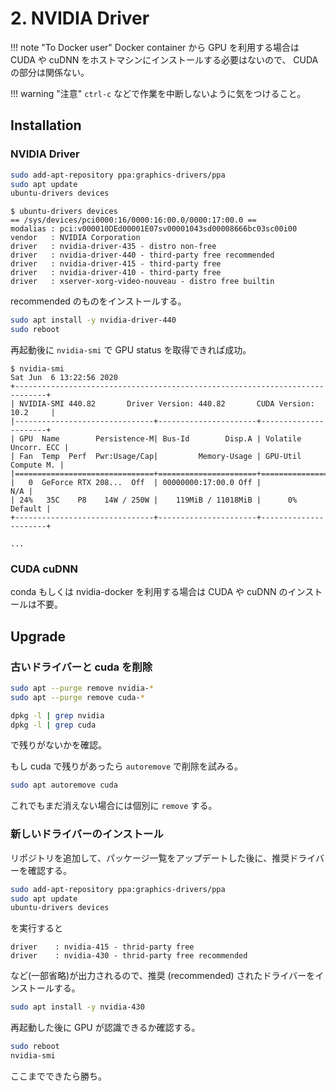 # 2. NVIDIA Driver

!!! note "To Docker user"
    Docker container から GPU を利用する場合は CUDA や cuDNN をホストマシンにインストールする必要はないので、
    CUDA の部分は関係ない。

!!! warning "注意"
    `ctrl-c` などで作業を中断しないように気をつけること。



## Installation

### NVIDIA Driver

```sh
sudo add-apt-repository ppa:graphics-drivers/ppa
sudo apt update
ubuntu-drivers devices
```

```console
$ ubuntu-drivers devices
== /sys/devices/pci0000:16/0000:16:00.0/0000:17:00.0 ==
modalias : pci:v000010DEd00001E07sv00001043sd00008666bc03sc00i00
vendor   : NVIDIA Corporation
driver   : nvidia-driver-435 - distro non-free
driver   : nvidia-driver-440 - third-party free recommended
driver   : nvidia-driver-415 - third-party free
driver   : nvidia-driver-410 - third-party free
driver   : xserver-xorg-video-nouveau - distro free builtin
```

recommended のものをインストールする。

```sh
sudo apt install -y nvidia-driver-440
sudo reboot
```

再起動後に `nvidia-smi` で GPU status を取得できれば成功。

```console
$ nvidia-smi
Sat Jun  6 13:22:56 2020
+-----------------------------------------------------------------------------+
| NVIDIA-SMI 440.82       Driver Version: 440.82       CUDA Version: 10.2     |
|-------------------------------+----------------------+----------------------+
| GPU  Name        Persistence-M| Bus-Id        Disp.A | Volatile Uncorr. ECC |
| Fan  Temp  Perf  Pwr:Usage/Cap|         Memory-Usage | GPU-Util  Compute M. |
|===============================+======================+======================|
|   0  GeForce RTX 208...  Off  | 00000000:17:00.0 Off |                  N/A |
| 24%   35C    P8    14W / 250W |    119MiB / 11018MiB |      0%      Default |
+-------------------------------+----------------------+----------------------+

...
```

### CUDA cuDNN

conda もしくは nvidia-docker を利用する場合は CUDA や cuDNN のインストールは不要。



## Upgrade

### 古いドライバーと cuda を削除

```sh
sudo apt --purge remove nvidia-*
sudo apt --purge remove cuda-*
```

```sh
dpkg -l | grep nvidia
dpkg -l | grep cuda
```

で残りがないかを確認。   

もし cuda で残りがあったら `autoremove` で削除を試みる。 

```sh
sudo apt autoremove cuda
```

これでもまだ消えない場合には個別に `remove` する。

### 新しいドライバーのインストール


リポジトリを追加して、パッケージ一覧をアップデートした後に、推奨ドライバーを確認する。

```sh
sudo add-apt-repository ppa:graphics-drivers/ppa
sudo apt update
ubuntu-drivers devices
```

を実行すると

```
driver    : nvidia-415 - thrid-party free
driver    : nvidia-430 - thrid-party free recommended
```

など(一部省略)が出力されるので、推奨 (recommended) されたドライバーをインストールする。

```sh
sudo apt install -y nvidia-430
```

再起動した後に GPU が認識できるか確認する。

```sh
sudo reboot
nvidia-smi
```

ここまでできたら勝ち。

